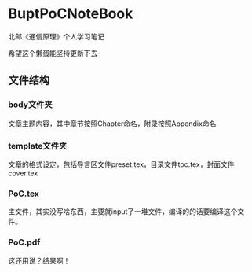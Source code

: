 # BuptPoCNoteBook
北邮《通信原理》个人学习笔记

希望这个懒蛋能坚持更新下去

## 文件结构
### body文件夹
  文章主题内容，其中章节按照Chapter命名，附录按照Appendix命名
  
### template文件夹
  文章的格式设定，包括导言区文件preset.tex，目录文件toc.tex，封面文件cover.tex
  
### PoC.tex
  主文件，其实没写啥东西，主要就input了一堆文件，编译的的话要编译这个文件。
  
### PoC.pdf
  这还用说？结果啊！

